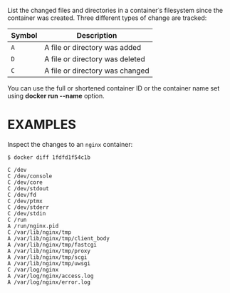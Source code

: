 List the changed files and directories in a container᾿s filesystem since the
container was created. Three different types of change are tracked:

| Symbol | Description                     |
|--------|---------------------------------|
| `A`    | A file or directory was added   |
| `D`    | A file or directory was deleted |
| `C`    | A file or directory was changed |

You can use the full or shortened container ID or the container name set using
**docker run --name** option.

# EXAMPLES

Inspect the changes to an `nginx` container:

```console
$ docker diff 1fdfd1f54c1b

C /dev
C /dev/console
C /dev/core
C /dev/stdout
C /dev/fd
C /dev/ptmx
C /dev/stderr
C /dev/stdin
C /run
A /run/nginx.pid
C /var/lib/nginx/tmp
A /var/lib/nginx/tmp/client_body
A /var/lib/nginx/tmp/fastcgi
A /var/lib/nginx/tmp/proxy
A /var/lib/nginx/tmp/scgi
A /var/lib/nginx/tmp/uwsgi
C /var/log/nginx
A /var/log/nginx/access.log
A /var/log/nginx/error.log
```
